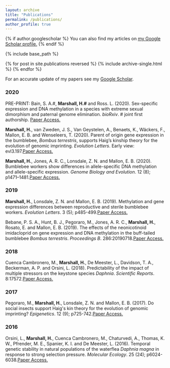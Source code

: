 ```yaml
---
layout: archive
title: "Publications"
permalink: /publications/
author_profile: true
---
```


{% if author.googlescholar %}
  You can also find my articles on <u><a href="{{author.googlescholar}}">my Google Scholar profile</a>.</u>
{% endif %}

{% include base_path %}

{% for post in site.publications reversed %}
  {% include archive-single.html %}
{% endfor %}

For an accurate update of my papers see my [Google Scholar](https://scholar.google.com/citations?user=qptVoSMAAAAJ&hl=en).

<h3>2020</h3>

PRE-PRINT: Bain, S. A.#, **Marshall, H.#** and Ross. L. (2020). Sex-specific expression and DNA methylation in a species with extreme sexual dimorphism and paternal genome elimination. *bioRxiv*. # joint first authorship. [Paper Access.](https://doi.org/10.1101/2020.06.25.171488)

**Marshall, H.**, van Zweden, J. S., Van Geystelen, A., Benaets, K., Wäckers, F., Mallon, E. B. and Wenseleers, T. (2020). Parent of origin gene expression in the bumblebee, *Bombus terrestris*, supports Haig’s kinship theory for the evolution of genomic imprinting. *Evolution Letters*. Early view: evl3.197.[Paper Access.](https://doi.org/10.1002/evl3.197)

**Marshall, H.**, Jones, A. R. C., Lonsdale, Z. N. and Mallon, E. B. (2020). Bumblebee workers show differences in allele-specific DNA methylation and allele-specific expression. *Genome Biology and Evolution*. 12 (8); p1471–1481.[Paper Access.](https://doi.org/10.1093/gbe/evaa132)

<h3>2019</h3>

**Marshall, H.**, Lonsdale, Z. N. and Mallon, E. B. (2019). Methylation and gene expression differences between reproductive and sterile bumblebee workers. *Evolution Letters*. 3 (5); p485-499.[Paper Access.](https://doi.org/10.1002/evl3.129)

Bebane, P. S. A., Hunt, B. J., Pegoraro, M., Jones, A. R. C., **Marshall, H.**, Rosato, E. and Mallon, E. B. (2019). The effects of the neonicotinoid imidacloprid on gene expression and DNA methylation in the buff-tailed bumblebee *Bombus terrestris*. *Proceedings B*. 286:20190718.[Paper Access.](https://doi.org/10.1098/rspb.2019.0718)

<h3>2018</h3>

Cuenca Cambronero, M., **Marshall, H.**, De Meester, L., Davidson, T. A., Beckerman, A. P. and Orsini, L. (2018). Predictability of the impact of multiple stressors on the keystone species *Daphnia*. *Scientific Reports*. 8:17572.[Paper Access.](https://doi.org/10.1038/s41598-018-35861-y)

<h3>2017</h3>

Pegoraro, M., **Marshall, H.**, Lonsdale, Z. N. and Mallon, E. B. (2017). Do social insects support Haig's kin theory for the evolution of genomic imprinting? *Epigenetics*. 12 (9); p725-742.[Paper Access.](https://doi.org/10.1080/15592294.2017.1348445)

<h3>2016</h3>

Orsini, L., **Marshall, H.**, Cuenca Cambronero, M., Chaturvedi, A., Thomas, K. W., Pfrender, M. E., Spanier, K. I. and De Meester, L. (2016). Temporal genetic stability in natural populations of the waterflea *Daphnia magna* in response to strong selection pressure. *Molecular Ecology*. 25 (24); p6024-6038.[Paper Access.](https://doi.org/10.1111/mec.13907)